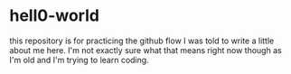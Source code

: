 # hell0-world
this repository is for practicing the github flow
I was told to write a little about me here. I'm not exactly sure what that means right now though as I'm old and I'm trying to learn coding. 
